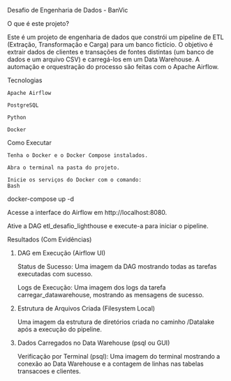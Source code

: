 Desafio de Engenharia de Dados - BanVic

O que é este projeto?

Este é um projeto de engenharia de dados que constrói um pipeline de ETL (Extração, Transformação e Carga) para um banco fictício. O objetivo é extrair dados de clientes e transações de fontes distintas (um banco de dados e um arquivo CSV) e carregá-los em um Data Warehouse. A automação e orquestração do processo são feitas com o Apache Airflow.

Tecnologias

    Apache Airflow

    PostgreSQL

    Python

    Docker

Como Executar

    Tenha o Docker e o Docker Compose instalados.

    Abra o terminal na pasta do projeto.

    Inicie os serviços do Docker com o comando:
    Bash

docker-compose up -d

Acesse a interface do Airflow em http://localhost:8080.

Ative a DAG etl_desafio_lighthouse e execute-a para iniciar o pipeline.


Resultados (Com Evidências)

1. DAG em Execução (Airflow UI)

    Status de Sucesso: Uma imagem da DAG mostrando todas as tarefas executadas com sucesso.

    Logs de Execução: Uma imagem dos logs da tarefa carregar_datawarehouse, mostrando as mensagens de sucesso.

2. Estrutura de Arquivos Criada (Filesystem Local)

    Uma imagem da estrutura de diretórios criada no caminho /Datalake após a execução do pipeline.

3. Dados Carregados no Data Warehouse (psql ou GUI)

    Verificação por Terminal (psql): Uma imagem do terminal mostrando a conexão ao Data Warehouse e a contagem de linhas nas tabelas transacoes e clientes.

    